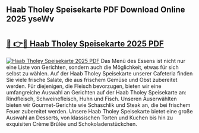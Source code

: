 ## Haab Tholey Speisekarte PDF Download Online 2025 yseWv

# <h2><a href="http://gc68yx.nevu.top/?p=Haab+Tholey+Speisekarte">🔗 👉🔴 Haab Tholey Speisekarte 2025 PDF</a></h2>

[![Haab Tholey Speisekarte 2025 PDF](https://i.imgur.com/dBaPXMq.png)](http://gc68yx.nevu.top/?p=Haab+Tholey+Speisekarte)
Das Menü des Essens ist nicht nur eine Liste von Gerichten, sondern auch die Möglichkeit, etwas für sich selbst zu wählen. Auf der Haab Tholey Speisekarte unserer Cafeteria finden Sie viele frische Salate, die aus frischem Gemüse und Obst zubereitet werden. Für diejenigen, die Fleisch bevorzugen, bieten wir eine umfangreiche Auswahl an Gerichten auf der Haab Tholey Speisekarte an: Rindfleisch, Schweinefleisch, Huhn und Fisch. Unseren Auserwählten bieten wir Gourmet-Gerichte wie Schaschlik und Steak an, die bei frischem Feuer zubereitet werden. Unsere Haab Tholey Speisekarte bietet eine große Auswahl an Desserts, von klassischen Torten und Kuchen bis hin zu exquisiten Crème Brûlée und Schokoladenstückchen.
